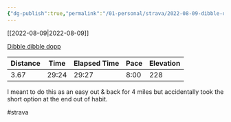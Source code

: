 ```yaml
---
{"dg-publish":true,"permalink":"/01-personal/strava/2022-08-09-dibble-dibble-dopp/"}
---
```



[[2022-08-09\|2022-08-09]]

[Dibble dibble dopp](https://www.strava.com/activities/7611983684)

| Distance | Time  | Elapsed Time | Pace | Elevation |
| -------- | ----- | ------------ | ---- | --------- |
| 3.67     | 29:24 | 29:27        | 8:00 | 228       |


I meant to do this as an easy out & back for 4 miles but accidentally took the short option at the end out of habit. 

#strava

